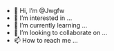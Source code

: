- 👋 Hi, I’m @Jwgfw
- 👀 I’m interested in ...
- 🌱 I’m currently learning ...
- 💞️ I’m looking to collaborate on ...
- 📫 How to reach me ...

<!---
Jwgfw/Jwgfw is a ✨ special ✨ repository because its `README.md` (this file) appears on your GitHub profile.
You can click the Preview link to take a look at your changes.
--->

